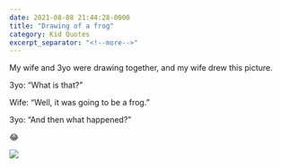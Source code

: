 ```yaml
---
date: 2021-08-08 21:44:28-0000
title: "Drawing of a frog"
category: Kid Quotes
excerpt_separator: "<!--more-->"
---
```


My wife and 3yo were drawing together, and my wife drew this picture.

3yo: “What is that?”

Wife: “Well, it was going to be a frog.”

3yo: “And then what happened?”

😂

<img src="https://www.bennorris.blog/uploads/2021/809d49b59f.jpg"/>
<!--more-->
